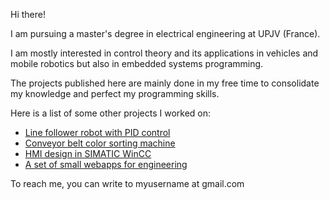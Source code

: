 Hi there!

I am pursuing a master's degree in electrical engineering at UPJV (France).

I am mostly interested in control theory and its applications in vehicles and mobile robotics but also in embedded systems programming.

The projects published here are mainly done in my free time to consolidate my knowledge and perfect my programming skills.

Here is a list of some other projects I worked on:
- [Line follower robot with PID control](https://www.youtube.com/watch?v=qXxMXaPvj-s)
- [Conveyor belt color sorting machine](https://www.youtube.com/watch?v=zY71AqqvUx8)
- [HMI design in SIMATIC WinCC](https://www.youtube.com/playlist?list=PLtuQRTdi_pGm9uHDibdcFC5jAG7ptoQEf)
- [A set of small webapps for engineering](https://odjadane.github.io/webapps/)

To reach me, you can write to myusername at gmail.com
